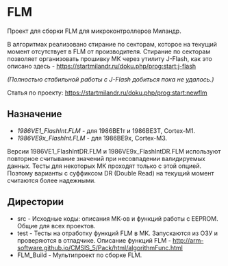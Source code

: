 # FLM

Проект для сборки FLM для микроконтроллеров Миландр.

В алгоритмах реализовано стирание по секторам, которое на текущий момент отсутствует в FLM от производителя. 
Стирание по секторам позволяет организовать прошивку МК через утилиту J-Flash, как это описано здесь -
https://startmilandr.ru/doku.php/prog:start:j-flash

*(Полностью стабильной работы с J-Flash добиться пока не удалось.)*

Статья по проекту: https://startmilandr.ru/doku.php/prog:start:newflm

## Назначение

  * *1986VE1_FlashInt.FLM* - для 1986ВЕ1т и 1986ВЕ3Т, Cortex-M1.
  * *1986VE9x_FlashInt.FLM* - для 1986ВЕ9х, Cortex-M3.


Версии 1986VE1_FlashIntDR.FLM и 1986VE9x_FlashIntDR.FLM используют повторное считывание значений при несовпадении валидируемых данных. Тесты для некоторых МК проходят только с этой опцией. Поэтому варианты с суффиксом DR (Double Read) на текущий момент считаются более надежными.

## Дирестории

  * src - Исходные коды: описания МК-ов и функций работы с EEPROM. Общие для всех проектов.
  * test - Тесты на отработку функций FLM в МК. Запускаются из ОЗУ и проверяются в отладчике. Описание функций FLM - http://arm-software.github.io/CMSIS_5/Pack/html/algorithmFunc.html
  * FLM_Build - Мультипроект по сборке FLM.
 
